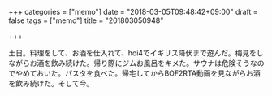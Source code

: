 +++
categories = ["memo"]
date = "2018-03-05T09:48:42+09:00"
draft = false
tags = ["memo"]
title = "201803050948"

+++

土日。料理をして、お酒を仕入れて、hoi4でイギリス降伏まで遊んだ。梅見をしながらお酒を飲み続けた。帰り際にジムお風呂をキメた。サウナは危険そうなのでやめておいた。パスタを食べた。帰宅してからBOF2RTA動画を見ながらお酒を飲み続けた。そして今。
